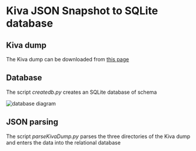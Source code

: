 Kiva JSON Snapshot to SQLite database
=============

## Kiva dump
The Kiva dump can be downloaded from [this page](http://build.kiva.org/)

## Database
The script *createdb.py* creates an SQLite database of schema

![database diagram](https://github.com/fraba/Kiva-JSON-Snapshot-to-SQLite/blob/master/database-diagram.png)

## JSON parsing
The script *parseKivaDump.py* parses the three directories of the Kiva dump and enters the data into the relational database

